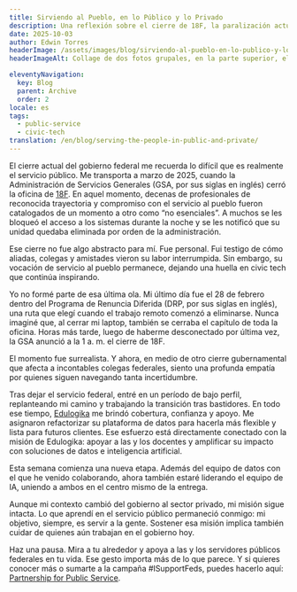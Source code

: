 ```yaml
---
title: Sirviendo al Pueblo, en lo Público y lo Privado
description: Una reflexión sobre el cierre de 18F, la paralización actual del gobierno y el compromiso continuo de servir a la gente.
date: 2025-10-03
author: Edwin Torres
headerImage: /assets/images/blog/sirviendo-al-pueblo-en-lo-publico-y-lo-privado.jpg
headerImageAlt: Collage de dos fotos grupales, en la parte superior, el equipo de 18F; en la parte inferior, el equipo de Edulogika. En el centro, el título “Sirviendo al Pueblo, en lo Público y lo Privado”.

eleventyNavigation:
  key: Blog
  parent: Archive
  order: 2
locale: es
tags:
  - public-service
  - civic-tech
translation: /en/blog/serving-the-people-in-public-and-private/
---
```


El cierre actual del gobierno federal me recuerda lo difícil que es realmente el servicio público. Me transporta a marzo de 2025, cuando la Administración de Servicios Generales (GSA, por sus siglas en inglés) cerró la oficina de [18F](https://18f.org/). En aquel momento, decenas de profesionales de reconocida trayectoria y compromiso con el servicio al pueblo fueron catalogados de un momento a otro como “no esenciales”. A muchos se les bloqueó el acceso a los sistemas durante la noche y se les notificó que su unidad quedaba eliminada por orden de la administración.

Ese cierre no fue algo abstracto para mí. Fue personal. Fui testigo de cómo aliadas, colegas y amistades vieron su labor interrumpida. Sin embargo, su vocación de servicio al pueblo permanece, dejando una huella en civic tech que continúa inspirando.

Yo no formé parte de esa última ola. Mi último día fue el 28 de febrero dentro del Programa de Renuncia Diferida (DRP, por sus siglas en inglés), una ruta que elegí cuando el trabajo remoto comenzó a eliminarse. Nunca imaginé que, al cerrar mi laptop, también se cerraba el capítulo de toda la oficina. Horas más tarde, luego de haberme desconectado por última vez, la GSA anunció a la 1 a. m. el cierre de 18F.

El momento fue surrealista. Y ahora, en medio de otro cierre gubernamental que afecta a incontables colegas federales, siento una profunda empatía por quienes siguen navegando tanta incertidumbre.

Tras dejar el servicio federal, entré en un período de bajo perfil, replanteando mi camino y trabajando la transición tras bastidores. En todo ese tiempo, [Edulogika](https://www.edulogika.com/) me brindó cobertura, confianza y apoyo. Me asignaron refactorizar su plataforma de datos para hacerla más flexible y lista para futuros clientes. Ese esfuerzo está directamente conectado con la misión de Edulogika: apoyar a las y los docentes y amplificar su impacto con soluciones de datos e inteligencia artificial.

Esta semana comienza una nueva etapa. Además del equipo de datos con el que he venido colaborando, ahora también estaré liderando el equipo de IA, uniendo a ambos en el centro mismo de la entrega.

Aunque mi contexto cambió del gobierno al sector privado, mi misión sigue intacta. Lo que aprendí en el servicio público permaneció conmigo: mi objetivo, siempre, es servir a la gente. Sostener esa misión implica también cuidar de quienes aún trabajan en el gobierno hoy.

Haz una pausa. Mira a tu alrededor y apoya a las y los servidores públicos federales en tu vida. Ese gesto importa más de lo que parece. Y si quieres conocer más o sumarte a la campaña #ISupportFeds, puedes hacerlo aquí: [Partnership for Public Service](https://lnkd.in/eydZ4GB7).
